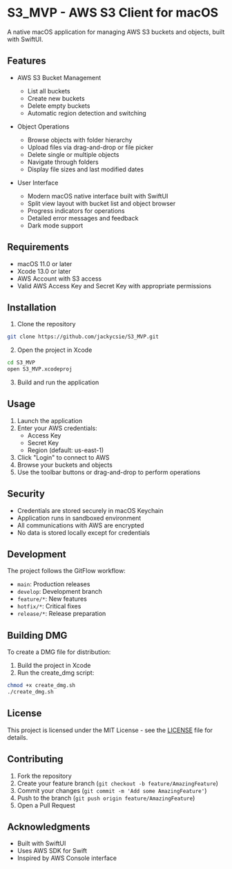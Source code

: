 # S3_MVP - AWS S3 Client for macOS

A native macOS application for managing AWS S3 buckets and objects, built with SwiftUI.

## Features

- AWS S3 Bucket Management
  - List all buckets
  - Create new buckets
  - Delete empty buckets
  - Automatic region detection and switching

- Object Operations
  - Browse objects with folder hierarchy
  - Upload files via drag-and-drop or file picker
  - Delete single or multiple objects
  - Navigate through folders
  - Display file sizes and last modified dates

- User Interface
  - Modern macOS native interface built with SwiftUI
  - Split view layout with bucket list and object browser
  - Progress indicators for operations
  - Detailed error messages and feedback
  - Dark mode support

## Requirements

- macOS 11.0 or later
- Xcode 13.0 or later
- AWS Account with S3 access
- Valid AWS Access Key and Secret Key with appropriate permissions

## Installation

1. Clone the repository
```bash
git clone https://github.com/jackycsie/S3_MVP.git
```

2. Open the project in Xcode
```bash
cd S3_MVP
open S3_MVP.xcodeproj
```

3. Build and run the application

## Usage

1. Launch the application
2. Enter your AWS credentials:
   - Access Key
   - Secret Key
   - Region (default: us-east-1)
3. Click "Login" to connect to AWS
4. Browse your buckets and objects
5. Use the toolbar buttons or drag-and-drop to perform operations

## Security

- Credentials are stored securely in macOS Keychain
- Application runs in sandboxed environment
- All communications with AWS are encrypted
- No data is stored locally except for credentials

## Development

The project follows the GitFlow workflow:
- `main`: Production releases
- `develop`: Development branch
- `feature/*`: New features
- `hotfix/*`: Critical fixes
- `release/*`: Release preparation

## Building DMG

To create a DMG file for distribution:

1. Build the project in Xcode
2. Run the create_dmg script:
```bash
chmod +x create_dmg.sh
./create_dmg.sh
```

## License

This project is licensed under the MIT License - see the [LICENSE](LICENSE) file for details.

## Contributing

1. Fork the repository
2. Create your feature branch (`git checkout -b feature/AmazingFeature`)
3. Commit your changes (`git commit -m 'Add some AmazingFeature'`)
4. Push to the branch (`git push origin feature/AmazingFeature`)
5. Open a Pull Request

## Acknowledgments

- Built with SwiftUI
- Uses AWS SDK for Swift
- Inspired by AWS Console interface 